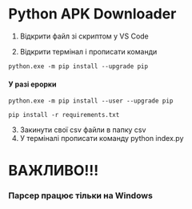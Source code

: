 # Python APK Downloader

1. Відкрити файл зі скриптом у VS Code

2. Відкрити термінал і прописати команди

```
python.exe -m pip install --upgrade pip
```

#### У разі ерорки

```
python.exe -m pip install --user --upgrade pip
```

```
pip install -r requirements.txt
```

3. Закинути свої csv файли в папку csv
4. У терміналі прописати команду python index.py

# ВАЖЛИВО!!!

### Парсер працює тільки на Windows
